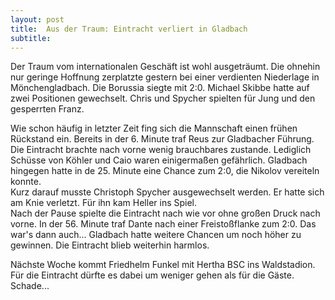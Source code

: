 ```yaml
---
layout: post
title:  Aus der Traum: Eintracht verliert in Gladbach
subtitle:  
---
```


Der Traum vom internationalen Geschäft ist wohl ausgeträumt. Die ohnehin nur geringe Hoffnung zerplatzte gestern bei einer verdienten Niederlage in Mönchengladbach. Die Borussia siegte mit 2:0. Michael Skibbe hatte auf zwei Positionen gewechselt. Chris und Spycher spielten für Jung und den gesperrten Franz.

Wie schon häufig in letzter Zeit fing sich die Mannschaft einen frühen Rückstand ein. Bereits in der 6. Minute traf Reus zur Gladbacher Führung. Die Eintracht brachte nach vorne wenig brauchbares zustande. Lediglich Schüsse von Köhler und Caio waren einigermaßen gefährlich. Gladbach hingegen hatte in de 25. Minute eine Chance zum 2:0, die Nikolov vereiteln konnte.  
Kurz darauf musste Christoph Spycher ausgewechselt werden. Er hatte sich am Knie verletzt. Für ihn kam Heller ins Spiel.  
Nach der Pause spielte die Eintracht nach wie vor ohne großen Druck nach vorne. In der 56. Minute traf Dante nach einer Freistoßflanke zum 2:0. Das war's dann auch... Gladbach hatte weitere Chancen um noch höher zu gewinnen. Die Eintracht blieb weiterhin harmlos.

Nächste Woche kommt Friedhelm Funkel mit Hertha BSC ins Waldstadion. Für die Eintracht dürfte es dabei um weniger gehen als für die Gäste. Schade...
